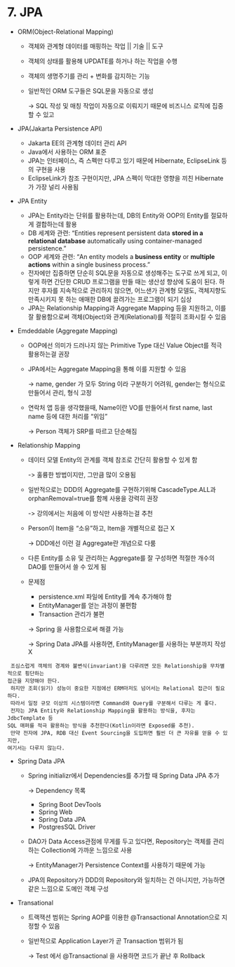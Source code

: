 # 7. JPA

* ORM(Object-Relational Mapping)
  * 객체와 관계형 데이터를 매핑하는 작업 || 기술 || 도구
  * 객체의 상태를 활용해 UPDATE를 하거나 하는 작업을 수행
  * 객체의 생명주기를 관리 + 변화를 감지하는 기능
  *   일반적인 ORM 도구들은 SQL문을 자동으로 생성

      \-> SQL 작성 및 매칭 작업이 자동으로 이뤄지기 때문에 비즈니스 로직에 집중할 수 있고&#x20;



* JPA(Jakarta Persistence API)
  * Jakarta EE의 관계형 데이터 관리 API
  * Java에서 사용하는 ORM 표준
  * JPA는 인터페이스, 즉 스펙만 다루고 있기 때문에 Hibernate, EclipseLink 등의 구현을 사용
  * EclipseLink가 참조 구현이지만, JPA 스펙이 막대한 영향을 끼친 Hibernate가 가장 널리 사용됨



* JPA Entity
  * JPA는 Entity라는 단위를 활용하는데, DB의 Entity와 OOP의 Entity를 절묘하게 결합하는데 활용
  * DB 세계와 관련: “Entities represent persistent data **stored in a relational database** automatically using container-managed persistence.”
  * OOP 세계와 관련: “An entity models a **business entity** or **multiple actions** within a single business process.”
  * 전자에만 집중하면 단순히 SQL문을 자동으로 생성해주는 도구로 쓰게 되고, 이렇게 하면 간단한 CRUD 프로그램을 만들 때는 생산성 향상에 도움이 된다. 하지만 후자를 지속적으로 관리하지 않으면, 어느샌가 관계형 모델도, 객체지향도 만족시키지 못 하는 애매한 DB에 끌려가는 프로그램이 되기 십상
  * JPA는 Relationship Mapping과 Aggregate Mapping 등을 지원하고, 이를 잘 활용함으로써 객체(Object)와 관계(Relational)를 적절히 조화시킬 수 있음



* Emdeddable (Aggregate Mapping)
  * OOP에선 의미가 드러나지 않는 Primitive Type 대신 Value Object를 적극 활용하는걸 권장
  *   JPA에서는 Aggregate Mapping을 통해 이를 지원할 수 있음

      \-> name, gender 가 모두 String 이라 구분하기 어려워, gender는 형식으로 만들어서 관리, 형식 고정
  *   연락처 앱 등을 생각했을때, Name이란 VO를 만들어서 first name, last name 등에 대한 처리를 “위임”

      \-> Person 객체가 SRP를 따르고 단순해짐



* Relationship Mapping
  *   데이터 모델 Entity의 관계를 객체 참조로 간단히 활용할 수 있게 함

      \-> 훌륭한 방법이지만, 그만큼 많이 오용됨
  *   일반적으로는 DDD의 Aggregate를 구현하기위해 CascadeType.ALL과 orphanRemoval=true를 함께 사용을 강력히 권장

      \-> 강의에서는 처음에 이 방식만 사용하는걸 추천
  *   Person이 Item을 “소유”하고, Item을 개별적으로 접근 X

      \-> DDD에선 이런 걸 Aggregate란 개념으로 다룸
  * 다른 Entity를 소유 및 관리하는 Aggregate를 잘 구성하면 적절한 개수의 DAO를 만들어서 쓸 수 있게 됨
  *   문제점

      * persistence.xml 파일에 Entity를 계속 추가해야 함
      * EntityManager를 얻는 과정이 불편함
      * Transaction 관리가 불편

      \-> Spring 을 사용함으로써 해결 가능

      \-> Spring Data JPA를 사용하면, EntityManager를 사용하는 부분까지 작성 X

```
 조심스럽게 객체의 경계와 불변식(invariant)을 다루려면 모든 Relationship을 무차별적으로 횡단하는
접근을 지양해야 한다.
 하지만 조회(읽기) 성능이 중요한 지점에선 ERM마저도 넘어서는 Relational 접근이 필요하다. 
 따라서 일정 규모 이상의 시스템이라면 Command와 Query를 구분해서 다루는 게 좋다. 
 전자는 JPA Entity와 Relationship Mapping을 활용하는 방식을, 후자는 JdbcTemplate 등
SQL 매퍼를 적극 활용하는 방식을 추천한다(Kotlin이라면 Exposed를 추천). 
 만약 전자에 JPA, RDB 대신 Event Sourcing을 도입하면 훨씬 더 큰 자유를 얻을 수 있지만,
여기서는 다루지 않는다.
```



* Spring Data JPA
  *   Spring initializr에서 Dependencies를 추가할 때 Spring Data JPA 추가

      \-> Dependency 목록

      * Spring Boot DevTools
      * Spring Web
      * Spring Data JPA
      * PostgresSQL Driver
  *   DAO가 Data Access관점에 무게를 두고 있다면, Repository는 객체를 관리하는 Collection에 가까운 느낌으로 사용

      \-> EntityManager가 Persistence Context를 사용하기 때문에 가능
  * JPA의 Repository가 DDD의 Repository와 일치하는 건 아니지만, 가능하면 같은 느낌으로 도메인 객체 구성



* Transational
  * 트랙잭션 범위는 Spring AOP를 이용한 @Transactional Annotation으로 지정할 수 있음
  *   일반적으로 Application Layer가 곧 Transaction 범위가 됨

      \-> Test 에서 @Transactional 을 사용하면 코드가 끝난 후 Rollback



